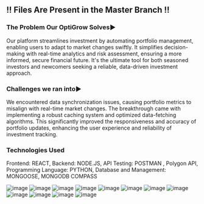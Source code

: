 ## !! Files Are Present in the Master Branch !!
### The Problem Our OptiGrow Solves▶️
Our platform streamlines investment by automating portfolio management, enabling users to adapt to market changes swiftly. It simplifies decision-making with real-time analytics and risk assessment, ensuring a more informed, secure financial future. It's the ultimate tool for both seasoned investors and newcomers seeking a reliable, data-driven investment approach.

### Challenges we ran into▶️
We encountered data synchronization issues, causing portfolio metrics to misalign with real-time market changes. The breakthrough came with implementing a robust caching system and optimized data-fetching algorithms. This significantly improved the responsiveness and accuracy of portfolio updates, enhancing the user experience and reliability of investment tracking.

### Technologies Used
Frontend: REACT,
Backend: NODE.JS,
API Testing: POSTMAN , Polygon API,
Programming Language: PYTHON,
Database and Management: MONGOOSE, MONGODB COMPASS

![image](https://github.com/a-zax/OptiGrow/assets/98326388/515a5aa9-0d40-4063-a86c-68dc75c8a508)
![image](https://github.com/a-zax/OptiGrow/assets/98326388/06019c20-5f35-4a76-974a-a2da145849ba)
![image](https://github.com/a-zax/OptiGrow/assets/98326388/b06bd0fa-ff4c-412f-89ea-04c2c2c68d38)
![image](https://github.com/a-zax/OptiGrow/assets/98326388/898da473-02a2-420e-81ec-aa1d65c6de75)
![image](https://github.com/a-zax/OptiGrow/assets/98326388/e1d92edb-7602-45c6-bb45-27f8fc2377b6)
![image](https://github.com/a-zax/OptiGrow/assets/98326388/be332419-7a0a-430b-b66f-460a2277cd98)
![image](https://github.com/a-zax/OptiGrow/assets/98326388/f6666397-47a6-4a2b-acfa-41f370c8cab5)
![image](https://github.com/a-zax/OptiGrow/assets/98326388/d213ba58-176b-4aeb-9a41-8e57fdf9c09f)
![image](https://github.com/a-zax/OptiGrow/assets/98326388/61f4190d-3580-4598-a570-b31811d567aa)
![image](https://github.com/a-zax/OptiGrow/assets/98326388/e1bdfdc8-2a8e-423e-89ab-50c175917405)
![image](https://github.com/a-zax/OptiGrow/assets/98326388/3edee786-08e3-4d4e-81d9-6bdf02604cad)
![image](https://github.com/a-zax/OptiGrow/assets/98326388/1e09b328-90f7-4bdf-85b7-5f9d47e8c305)
